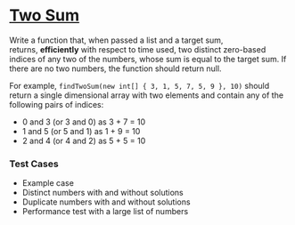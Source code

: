 # [Two Sum](https://www.testdome.com/questions/java/two-sum/77804 "Two Sum")

Write a function that, when passed a list and a target sum, returns, **efficiently** with respect to time used, two distinct zero-based indices of any two of the numbers, whose sum is equal to the target sum. If there are no two numbers, the function should return null.

For example, `findTwoSum(new int[] { 3, 1, 5, 7, 5, 9 }, 10)` should return a single dimensional array with two elements and contain any of the following pairs of indices:

* 0 and 3 (or 3 and 0) as 3 + 7 = 10
* 1 and 5 (or 5 and 1) as 1 + 9 = 10
* 2 and 4 (or 4 and 2) as 5 + 5 = 10

### Test Cases

* Example case
* Distinct numbers with and without solutions
* Duplicate numbers with and without solutions
* Performance test with a large list of numbers
